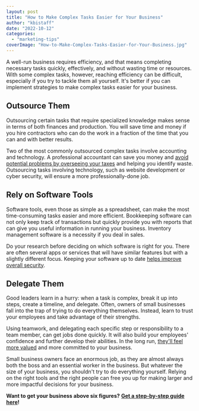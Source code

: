 ```yaml
---
layout: post
title: "How to Make Complex Tasks Easier for Your Business"
author: "kbistaff"
date: "2022-10-12"
categories: 
  - "marketing-tips"
coverImage: "How-to-Make-Complex-Tasks-Easier-for-Your-Business.jpg"
---
```


A well-run business requires efficiency, and that means completing necessary tasks quickly, effectively, and without wasting time or resources. With some complex tasks, however, reaching efficiency can be difficult, especially if you try to tackle them all yourself. It's better if you can implement strategies to make complex tasks easier for your business.

## **Outsource Them**

Outsourcing certain tasks that require specialized knowledge makes sense in terms of both finances and production. You will save time and money if you hire contractors who can do the work in a fraction of the time that you can and with better results.

Two of the most commonly outsourced complex tasks involve accounting and technology. A professional accountant can save you money and [avoid potential problems by overseeing your taxes](https://www.enkel.ca/blog/bookkeeping/10-reasons-business-owners-should-consider-outsourcing-accounting/) and helping you identify waste. Outsourcing tasks involving technology, such as website development or cyber security, will ensure a more professionally-done job.

## **Rely on Software Tools**

Software tools, even those as simple as a spreadsheet, can make the most time-consuming tasks easier and more efficient. Bookkeeping software can not only keep track of transactions but quickly provide you with reports that can give you useful information in running your business. Inventory management software is a necessity if you deal in sales.

Do your research before deciding on which software is right for you. There are often several apps or services that will have similar features but with a slightly different focus. Keeping your software up to date [helps improve overall security](https://www.weavertech.us/the-benefits-of-performing-regular-software-updates/).

## **Delegate Them**

Good leaders learn in a hurry: when a task is complex, break it up into steps, create a timeline, and delegate. Often, owners of small businesses fall into the trap of trying to do everything themselves. Instead, learn to trust your employees and take advantage of their strengths.

Using teamwork, and delegating each specific step or responsibility to a team member, can get jobs done quickly. It will also build your employees' confidence and further develop their abilities. In the long run, [they'll feel more valued](https://www.meistertask.com/blog/delegate-tasks-effectively/) and more committed to your business.

Small business owners face an enormous job, as they are almost always both the boss and an essential worker in the business. But whatever the size of your business, you shouldn't try to do everything yourself. Relying on the right tools and the right people can free you up for making larger and more impactful decisions for your business.

**Want to get your business above six figures?** [**Get a step-by-step guide here**](https://ebook.katebagoy.com/lto)**!**
